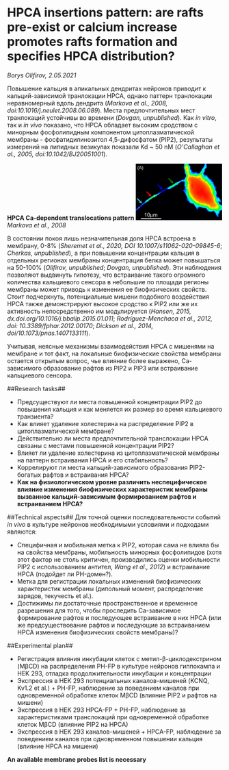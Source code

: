 HPCA insertions pattern: are rafts pre-exist or calcium increase promotes rafts formation and specifies HPCA distribution?
==============
*Borys Olifirov, 2.05.2021*

Повышение кальция в апикальных дендритах нейронов приводит к кальций-зависимой транлокации HPCA, однако паттерн транлокации неравномерный вдоль дендрита (*Markova et al., 2008, doi:10.1016/j.neulet.2008.06.089*).  Места предпочтительных мест транлокаций устойчивы во времени (*Dovgan, unpublished*). Как *in vitro*, так и *in vivo* показано, что HPCA обладает высоким сродством с минорным фосфолипидным компонентом цитоплазматической мембраны - фосфатидилинозитол 4,5-дифосфатом (PIP2), результаты измерений на липидных везикулах показали Kd \~ 50 nM (*O'Callaghan et al., 2005, doi:10.1042/BJ20051001*).

**HPCA Ca-dependent translocations pattern**
<img src="pic/trans_pattern.png" width="40%">
*Markova et al., 2008*

В состоянии покоя лишь незначительная доля HPCA встроена в мембрану, 0-8% (*Sheremet et al., 2020, DOI 10.1007/s11062-020-09845-6*; *Cherkas, unpublished*), а при повышении концентрации кальция в отдельных регионах мембраны концентрация белка может повышаться на 50-100% (*Olifirov, unpublished*; *Dovgan, unpublished*).
Эти наблюдения позволяют выдвинуть гипотезу, что встраивание такого огромного количества кальциевого сенсора в небольшие по площади регионы мембраны может приводь к изменения ее биофизических свойств. Стоит подчеркнуть, потенциальные мишени подобного воздействия HPCA также демонстрируют высокое сродство к PIP2 или же их активность непосредственно им модулируется (*Hansen, 2015, dx.doi.org/10.1016/j.bbalip.2015.01.011*; *Rodríguez-Menchaca et al., 2012, doi: 10.3389/fphar.2012.00170*; *Dickson et al., 2014, doi/10.1073/pnas.1407133111*).

Учитывая, неясные механизмы взаимодействия HPCA с мишенями на мембране и тот факт, 
на локальные биофизические свойства мембраны остается открытым вопрос, чье влияние более выражено, Ca-зависимого образование рафтов из PIP2 и PIP3 или встраивание кальциевого сенсора.

##Research tasks##
- Предсуществуют ли места повышенной концентрации PIP2 до повышения кальция и как меняется их размер во время кальциевого транзиента?
- Как влияет удаление холестерина на распределение PIP2 в цитоплазматической мембране?
- Действительно ли места предпочтительной транслокации HPCA связаны с местами повышенной концентрации PIP2?
- Влияет ли удаление холестерина из цитоплазматической мембраны на паттерн встраивания HPCA и его стабильность?
- Коррелируют ли места кальций-зависимого образования PIP2-богатых рафтов и встраивания HPCA?
- **Как на физиологическом уровне различить неспецифическое влияние изменения биофизических характеристик мембраны вызванное кальций-зависимым формированием рафтов и встраиванием HPCA?**

##Technical aspects##
Для точной оценки последовательности событий *in vivo* в культуре нейронов необходимыми условиями и подходами являются:
- Специфичная и мобильная метка к PIP2, которая сама не влияла бы на свойства мембраны, мобильность минорных фосфолипидов (хотя этот фактор не столь критичен, производились оценки мобильности PIP2 с использованием антител, *Wang et al., 2012*) и встраивание HPCA (подойдет ли PH-домен?).
- Метка для регистрации локальных изменений биофизических характеристик мембраны (дипольный момент, распределение зарядов, текучесть et al.).
- Достижимы ли достаточные пространственное и временное разрешения для того, чтобы проследить Ca-зависимое формирование рафтов и последующее встраивание в них HPCA (или же предсуществование рафтов и последующие за встраиванием HPCA изменения биофизических свойств мембраны)?

##Experimental plan##
- Регистрация влияния инкубации клеток с метил-β-циклодекстрином (MβCD) на распределения PH-FP в культуре нейронов гиппокампа и HEK 293, отладка продолжительности инкубации и концентрации
- Экспрессия в HEK 293 потенциальных каналов-мишеней (KCNQ, Kv1.2 et al.) + PH-FP, наблюдение за поведением каналов при одновременной обработке клеток MβCD (влияние PIP2 и рафтов на мишени)
- Экспрессия в HEK 293 HPCA-FP + PH-FP, наблюдение за характеристиками транслокаций при одновременной обработке клеток MβCD (влияние PIP2 на HPCA)
- Экспрессия в HEK 293 каналов-мишеней + HPCA-FP, наблюдение за поведением каналов при одновременном повышении кальция (влияние HPCA на мишени)

**An available membrane probes list is necessary** 